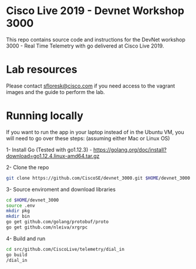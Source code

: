 # Cisco Live 2019 - Devnet Workshop 3000

This repo contains source code and instructions for the DevNet workshop 3000 - Real Time Telemetry with go delivered at Cisco Live 2019.

# Lab resources

Please contact sfloresk@cisco.com if you need access to the vagrant images and the guide to perform the lab.

# Running locally 

If you want to run the app in your laptop instead of in the Ubuntu VM, you will need to go over these steps: (assuming either Mac or Linux OS)

1- Install Go (Tested with go1.12.3) - https://golang.org/doc/install?download=go1.12.4.linux-amd64.tar.gz 

2- Clone the repo

```bash
git clone https://github.com/CiscoSE/devnet_3000.git $HOME/devnet_3000
```

3- Source enviroment and download libraries

```bash
cd $HOME/devnet_3000
source .env
mkdir pkg
mkdir bin
go get github.com/golang/protobuf/proto
go get github.com/nleiva/xrgrpc
```

4- Build and run

```bash
cd src/github.com/CiscoLive/telemetry/dial_in
go build
/dial_in
```

